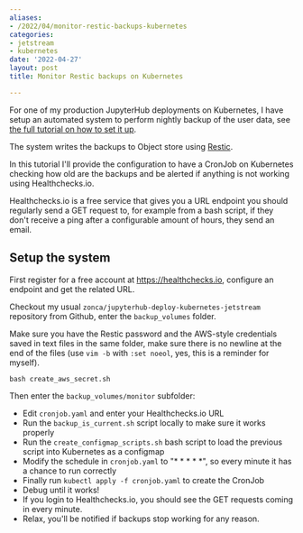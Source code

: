 ```yaml
---
aliases:
- /2022/04/monitor-restic-backups-kubernetes
categories:
- jetstream
- kubernetes
date: '2022-04-27'
layout: post
title: Monitor Restic backups on Kubernetes

---
```


For one of my production JupyterHub deployments on Kubernetes, I have setup an automated
system to perform nightly backup of the user data, see [the full tutorial on how to set it up](https://zonca.dev/2021/04/jetstream-backup-kubernetes-volumes-object-store.html).

The system writes the backups to Object store using [Restic](https://restic.net/).

In this tutorial I'll provide the configuration to have a CronJob on Kubernetes checking how old are the backups and be alerted if anything is not working using Healthchecks.io.

Healthchecks.io is a free service that gives you a URL endpoint you should regularly send a GET request to, for example from a bash script, if they don't receive a ping after a configurable amount of hours, they send an email.

## Setup the system

First register for a free account at <https://healthchecks.io>, configure an endpoint and get the related URL.

Checkout my usual `zonca/jupyterhub-deploy-kubernetes-jetstream` repository from Github, enter the `backup_volumes` folder.

Make sure you have the Restic password and the AWS-style credentials saved in text files in the same folder, make sure there is no newline at the end of the files (use `vim -b` with `:set noeol`, yes, this is a reminder for myself).

    bash create_aws_secret.sh

Then enter the `backup_volumes/monitor` subfolder:

* Edit `cronjob.yaml` and enter your Healthchecks.io URL
* Run the `backup_is_current.sh` script locally to make sure it works properly
* Run the `create_configmap_scripts.sh` bash script to load the previous script into Kubernetes as a configmap
* Modify the schedule in `cronjob.yaml` to "* * * * *", so every minute it has a chance to run correctly
* Finally run `kubectl apply -f cronjob.yaml` to create the CronJob
* Debug until it works!
* If you login to Healthchecks.io, you should see the GET requests coming in every minute.
* Relax, you'll be notified if backups stop working for any reason.
